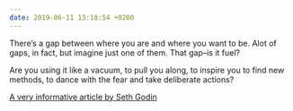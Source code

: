 ```yaml
---
date: 2019-06-11 13:18:54 +0200
---
```


There’s a gap between where you are and where you want to be. Alot of gaps, in fact, but imagine just one of them. That gap–is it fuel?

Are you using it like a vacuum, to pull you along, to inspire you to find new methods, to dance with the fear and take deliberate actions?

[A very informative article by Seth Godin](https://seths.blog/2018/01/the-gap/) 
